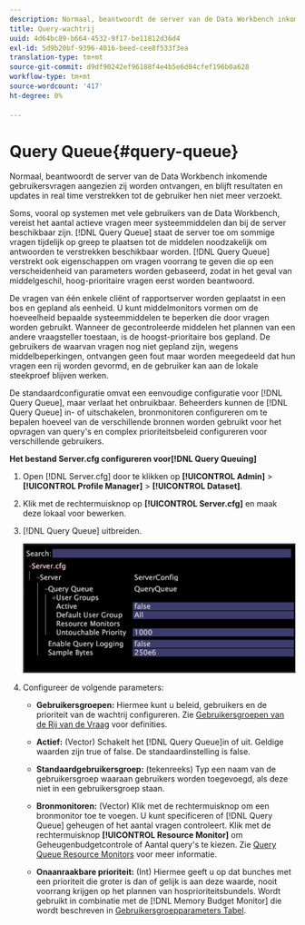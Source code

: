 ```yaml
---
description: Normaal, beantwoordt de server van de Data Workbench inkomende gebruikersvragen aangezien zij worden ontvangen, en blijft resultaten en updates in real time verstrekken tot de gebruiker hen niet meer verzoekt.
title: Query-wachtrij
uuid: 4d64bc89-b664-4532-9f17-be11812d36d4
exl-id: 5d9b20bf-9396-4016-beed-cee8f533f3ea
translation-type: tm+mt
source-git-commit: d9df90242ef96188f4e4b5e6d04cfef196b0a628
workflow-type: tm+mt
source-wordcount: '417'
ht-degree: 0%

---
```


# Query Queue{#query-queue}

Normaal, beantwoordt de server van de Data Workbench inkomende gebruikersvragen aangezien zij worden ontvangen, en blijft resultaten en updates in real time verstrekken tot de gebruiker hen niet meer verzoekt.

Soms, vooral op systemen met vele gebruikers van de Data Workbench, vereist het aantal actieve vragen meer systeemmiddelen dan bij de server beschikbaar zijn. [!DNL Query Queue] staat de server toe om sommige vragen tijdelijk op greep te plaatsen tot de middelen noodzakelijk om antwoorden te verstrekken beschikbaar worden. [!DNL Query Queue] verstrekt ook eigenschappen om vragen voorrang te geven die op een verscheidenheid van parameters worden gebaseerd, zodat in het geval van middelgeschil, hoog-prioritaire vragen eerst worden beantwoord.

De vragen van één enkele cliënt of rapportserver worden geplaatst in een bos en gepland als eenheid. U kunt middelmonitors vormen om de hoeveelheid bepaalde systeemmiddelen te beperken die door vragen worden gebruikt. Wanneer de gecontroleerde middelen het plannen van een andere vraagsteller toestaan, is de hoogst-prioritaire bos gepland. De gebruikers de waarvan vragen nog niet gepland zijn, wegens middelbeperkingen, ontvangen geen fout maar worden meegedeeld dat hun vragen een rij worden gevormd, en de gebruiker kan aan de lokale steekproef blijven werken.

De standaardconfiguratie omvat een eenvoudige configuratie voor [!DNL Query Queue], maar verlaat het onbruikbaar. Beheerders kunnen de [!DNL Query Queue] in- of uitschakelen, bronmonitoren configureren om te bepalen hoeveel van de verschillende bronnen worden gebruikt voor het opvragen van query&#39;s en complex prioriteitsbeleid configureren voor verschillende gebruikers.

**Het bestand Server.cfg configureren voor[!DNL Query Queuing]**

1. Open [!DNL Server.cfg] door te klikken op **[!UICONTROL Admin]** > **[!UICONTROL Profile Manager]** > **[!UICONTROL Dataset]**.
1. Klik met de rechtermuisknop op **[!UICONTROL Server.cfg]** en maak deze lokaal voor bewerken.
1. [!DNL Query Queue] uitbreiden.

   ![](assets/queryqueue1.png)

1. Configureer de volgende parameters:

   * **Gebruikersgroepen:** Hiermee kunt u beleid, gebruikers en de prioriteit van de wachtrij configureren. Zie [Gebruikersgroepen van de Rij van de Vraag](../../../../home/c-get-started/c-admin-intrf/c-query-que/c-query-que-user-grps.md#concept-5555f51402ed49419c067d61738474c1) voor definities.

   * **Actief:** (Vector) Schakelt het  [!DNL Query Queue]in of uit. Geldige waarden zijn true of false. De standaardinstelling is false.

   * **Standaardgebruikersgroep:** (tekenreeks) Typ een naam van de gebruikersgroep waaraan gebruikers worden toegevoegd, als deze niet in een gebruikersgroep staan.
   * **Bronmonitoren:** (Vector) Klik met de rechtermuisknop om een bronmonitor toe te voegen. U kunt specificeren of [!DNL Query Queue] geheugen of het aantal vragen controleert. Klik met de rechtermuisknop **[!UICONTROL Resource Monitor]** om Geheugenbudgetcontrole of Aantal query&#39;s te kiezen. Zie [Query Queue Resource Monitors](../../../../home/c-get-started/c-admin-intrf/c-query-que/c-query-que-res-mon.md#concept-0840967b228c4d5ba3b59b4b2759f325) voor meer informatie.

   * **Onaanraakbare prioriteit:** (Int) Hiermee geeft u op dat bunches met een prioriteit die groter is dan of gelijk is aan deze waarde, nooit voorrang krijgen op het plannen van hosprioriteitsbundels. Wordt gebruikt in combinatie met de [!DNL Memory Budget Monitor] die wordt beschreven in [Gebruikersgroepparameters Tabel](../../../../home/c-get-started/c-admin-intrf/c-query-que/c-query-que-user-grps.md#concept-5555f51402ed49419c067d61738474c1).
